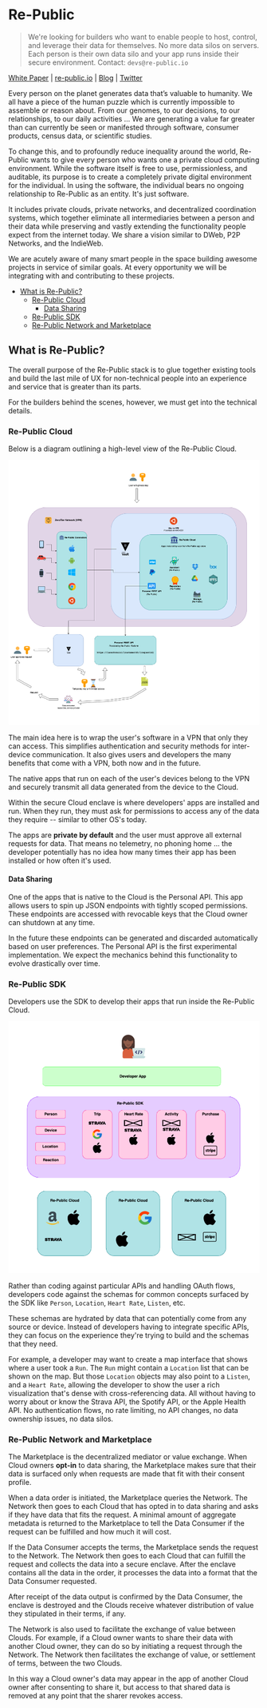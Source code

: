 # Re-Public

> We're looking for builders who want to enable people to host, control, and leverage their data for themselves. No more 
> data silos on servers. Each person is their own data silo and your app runs inside their secure environment. 
> Contact: `devs@re-public.io`

[White Paper](https://boom-riverbed-8de.notion.site/The-Re-Public-White-Paper-988fad1699dc4c10a1342fa148120066) | 
[re-public.io](https://re-public.io) | [Blog](https://re-public.io/blog) | [Twitter](https://twitter.com/republicdao)

Every person on the planet generates data that’s valuable to humanity. We all have a piece of the human puzzle which is 
currently impossible to assemble or reason about. From our genomes, to our decisions, to our relationships, to our daily 
activities … We are generating a value far greater than can currently be seen or manifested through software, consumer 
products, census data, or scientific studies.

To change this, and to profoundly reduce inequality around the world, Re-Public wants to give every person who wants one
a private cloud computing environment. While the software itself is free to use, permissionless, and auditable, its 
purpose is to create a completely private digital environment for the individual. In using the software, the individual
bears no ongoing relationship to Re-Public as an entity. It's just software.

It includes private clouds, private networks, and decentralized coordination systems, which together eliminate all 
intermediaries between a person and their data while preserving and vastly extending the functionality people expect 
from the internet today. We share a vision similar to DWeb, P2P Networks, and the IndieWeb.

We are acutely aware of many smart people in the space building awesome projects in service of similar goals. At every 
opportunity we will be integrating with and contributing to these projects.

- [What is Re-Public?](#what-is-re-public)
  - [Re-Public Cloud](#re-public-cloud)
    - [Data Sharing](#data-sharing)
  - [Re-Public SDK](#re-public-sdk)
  - [Re-Public Network and Marketplace](#re-public-network-and-marketplace)

## What is Re-Public?

The overall purpose of the Re-Public stack is to glue together existing tools and build the last mile of UX for 
non-technical people into an experience and service that is greater than its parts.

For the builders behind the scenes, however, we must get into the technical details.

### Re-Public Cloud

Below is a diagram outlining a high-level view of the Re-Public Cloud. 

![Diagram of the Re-Public Cloud](Re-Public-Cloud_diagram_0_0_1.png)

The main idea here is to wrap the user's software in a VPN that only they can access. This simplifies authentication 
and security methods for inter-device communication. It also gives users and developers the many benefits that come 
with a VPN, both now and in the future.

The native apps that run on each of the user's devices belong to the VPN and securely transmit all data generated from 
the device to the Cloud.

Within the secure Cloud enclave is where developers' apps are installed and run. When they run, they must ask for 
permissions to access any of the data they require -- similar to other OS's today.

The apps are **private by default** and the user must approve all external requests for data. That means no telemetry, no 
phoning home ... the developer potentially has no idea how many times their app has been installed or how often it's 
used.

#### Data Sharing

One of the apps that is native to the Cloud is the Personal API. This app allows users to spin up JSON endpoints with 
tightly scoped permissions. These endpoints are accessed with revocable keys that the Cloud owner can shutdown at any 
time.

In the future these endpoints can be generated and discarded automatically based on user preferences. The Personal API
is the first experimental implementation. We expect the mechanics behind this functionality to evolve drastically over 
time.

### Re-Public SDK

Developers use the SDK to develop their apps that run inside the Re-Public Cloud.

![Diagram of the Re-Public SDK](Re-Public-SDK_diagram_0_0_1.png)

Rather than coding against particular APIs and handling OAuth flows, developers code against the schemas for common 
concepts surfaced by the SDK like `Person`, `Location`, `Heart Rate`, `Listen`, etc.

These schemas are hydrated by data that can potentially come from any source or device. Instead of developers having to
integrate specific APIs, they can focus on the experience they're trying to build and the schemas that they need.

For example, a developer may want to create a map interface that shows where a user took a `Run`. The `Run` 
might contain a `Location` list that can be shown on the map. But those `Location` objects may also point to a
`Listen`, and a `Heart Rate`, allowing the developer to show the user a rich visualization that's dense with 
cross-referencing data. All without having to worry about or know the Strava API, the Spotify API, or the Apple Health
API. No authentication flows, no rate limiting, no API changes, no data ownership issues, no data silos.


### Re-Public Network and Marketplace

The Marketplace is the decentralized mediator or value exchange. When Cloud owners **opt-in** to data sharing, the
Marketplace makes sure that their data is surfaced only when requests are made that fit with their consent profile.

When a data order is initiated, the Marketplace queries the Network. The Network then goes to each Cloud that has opted
in to data sharing and asks if they have data that fits the request. A minimal amount of aggregate metadata is returned
to the Marketplace to tell the Data Consumer if the request can be fulfilled and how much it will cost.

If the Data Consumer accepts the terms, the Marketplace sends the request to the Network. The Network then goes to each
Cloud that can fulfill the request and collects the data into a secure enclave. After the enclave contains all the data
in the order, it processes the data into a format that the Data Consumer requested.

After receipt of the data output is confirmed by the Data Consumer, the enclave is destroyed and the Clouds receive
whatever distribution of value they stipulated in their terms, if any.

The Network is also used to facilitate the exchange of value between Clouds. For example, if a Cloud owner wants to
share their data with another Cloud owner, they can do so by initiating a request through the Network. The Network
then facilitates the exchange of value, or settlement of terms, between the two Clouds.

In this way a Cloud owner's data may appear in the app of another Cloud owner after consenting to share it, but access
to that shared data is removed at any point that the sharer revokes access.



